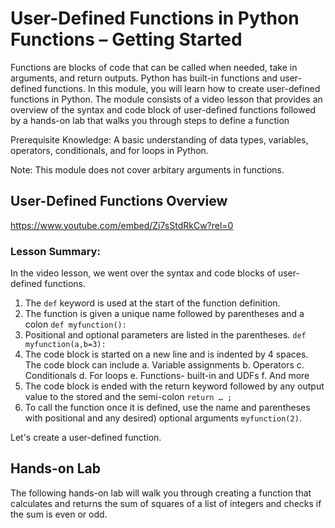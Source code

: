 # User-Defined Functions in Python Functions – Getting Started

Functions are blocks of code that can be called when needed, take in arguments, and return outputs. Python has built-in functions and user-defined functions. In this module, you will learn how to create user-defined functions in Python. The module consists of a video lesson that provides an overview of the syntax and code block of user-defined functions followed by a hands-on lab that walks you through steps to define a function

Prerequisite Knowledge: A basic understanding of data types, variables, operators, conditionals, and for loops in Python.

Note: This module does not cover arbitary arguments in functions.

## User-Defined Functions Overview

https://www.youtube.com/embed/Zi7sStdRkCw?rel=0

### Lesson Summary:
In the video lesson, we went over the syntax and code blocks of user-defined functions. 

1.	The `def` keyword is used at the start of the function definition.
2.	The function is given a unique name followed by parentheses and a colon `def myfunction():`
3.	Positional and optional parameters are listed in the parentheses. `def myfunction(a,b=3):`
4.	The code block is started on a new line and is indented by 4 spaces. The code block can include
a.	Variable assignments
b.	Operators
c.	Conditionals
d.	For loops
e.	Functions- built-in and UDFs
f.	And more
5.	The code block is ended with the return keyword followed by any output value to the stored and the semi-colon `return … ;`
6.	To call the function once it is defined, use the name and parentheses with positional and any desired) optional arguments `myfunction(2)`.

Let's create a user-defined function.

## Hands-on Lab

The following hands-on lab will walk you through creating a function that calculates and returns the sum of squares of a list of integers and checks if the sum is even or odd.




